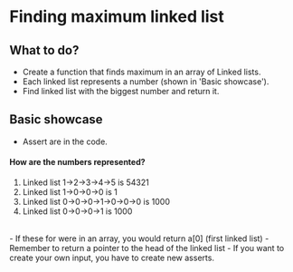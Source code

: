 # Finding maximum linked list

## What to do?

- Create a function that finds maximum in an array of Linked lists.
- Each linked list represents a number (shown in 'Basic showcase').
- Find linked list with the biggest number and return it.

## Basic showcase

- Assert are in the code.

#### How are the numbers represented?

1. Linked list 1->2->3->4->5 is 54321
2. Linked list 1->0->0->0 is 1
3. Linked list 0->0->0->1->0->0->0 is 1000
4. Linked list 0->0->0->1 is 1000
<br />
- If these for were in an array, you would return a[0] (first linked list)
- Remember to return a pointer to the head of the linked list
- If you want to create your own input, you have to create new asserts.